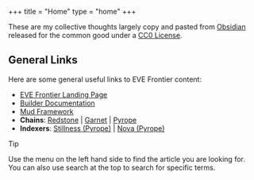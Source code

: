 +++
title = "Home"
type = "home"
+++

These are my collective thoughts largely copy and pasted from [Obsidian](https://obsidian.md) released for the common good under a [CC0 License](https://creativecommons.org/public-domain/cc0/).

## General Links

Here are some general useful links to EVE Frontier content:

- [EVE Frontier Landing Page](https://evefrontier.com/en)
- [Builder Documentation](https://docs.evefrontier.com/)
- [Mud Framework](https://mud.dev/)
- **Chains**: [Redstone](https://redstone.xyz/) | [Garnet](https://garnetchain.com/bridge) | [Pyrope](https://pyropechain.com/bridge)
- **Indexers**: [Stillness (Pyrope)](https://explorer.mud.dev/pyrope/worlds/0x90373cf89e73168cdf90e99d0a7fa9c4b5625c6a/explore?tableId=0x7462657665776f726c64000000000000436861726163746572735461626c6500&query=SELECT%2520%2522characterId%2522%252C%2520%2522characterAddress%2522%252C%2520%2522corpId%2522%252C%2520%2522createdAt%2522%2520FROM%2520%2522eveworld__CharactersTable%2522%2520LIMIT%252010%2520OFFSET%25200%253B&page=0&pageSize=10) | [Nova (Pyrope)](https://explorer.mud.dev/pyrope/worlds/0xd5bd059a108888523d428e60ae515f0769a9b562/explore?tableId=0x746265766566726f6e7469657200000043686172616374657273000000000000&query=SELECT%2520%2522smartObjectId%2522%252C%2520%2522exists%2522%252C%2520%2522tribeId%2522%252C%2520%2522createdAt%2522%2520FROM%2520%2522evefrontier__Characters%2522%2520LIMIT%252010%2520OFFSET%25200%253B&page=0&pageSize=10)

> [!TIP]
> Use the menu on the left hand side to find the article you are looking for. You can also use search at the top to search for specific terms.

